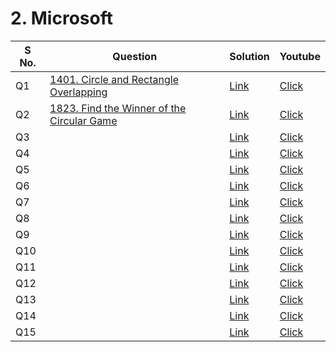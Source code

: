 # 2. Microsoft

<table>    
    <thead>
      <tr>
        <th>S No.</th>
        <th>Question</th>
        <th>Solution</th>
        <th>Youtube</th>
      </tr>
    </thead>    
    <tbody>
      <tr>
        <td>Q1</td>
        <td><a href="https://leetcode.com/problems/circle-and-rectangle-overlapping/">1401. Circle and Rectangle Overlapping</a></td>
        <td><a href="https://leetcode.com/problems/circle-and-rectangle-overlapping/solutions/4517703/beats-100-of-users-microsoft-easy-solution-challenge/">Link</a></td>
        <td><a href="https://youtu.be/vz-FujXr_DQ"</a>Click</td>
      </tr>            
      <tr>
        <td>Q2</td>
        <td><a href="https://leetcode.com/problems/find-the-winner-of-the-circular-game/description/">1823. Find the Winner of the Circular Game</a></td>
        <td><a href="">Link</a></td>
        <td><a href="https://youtu.be/NrCLviCeHDc"</a>Click</td>
      </tr>
      <tr>
        <td>Q3</td>
        <td><a href=""></a></td>
        <td><a href="">Link</a></td>
        <td><a href=""</a>Click</td>
      </tr>
      <tr>
        <td>Q4</td>
        <td><a href=""></a></td>
        <td><a href="">Link</a></td>
        <td><a href=""</a>Click</td>
      </tr>
      <tr>
        <td>Q5</td>
        <td><a href=""></a></td>
        <td><a href="">Link</a></td>
        <td><a href=""</a>Click</td>
      </tr>
      <tr>
        <td>Q6</td>
        <td><a href=""></a></td>
        <td><a href="">Link</a></td>
        <td><a href=""</a>Click</td>
      </tr>
      <tr>
        <td>Q7</td>
        <td><a href=""></a></td>
        <td><a href="">Link</a></td>
        <td><a href=""</a>Click</td>
      </tr>
      <tr>
        <td>Q8</td>
        <td><a href=""></a></td>
        <td><a href="">Link</a></td>
        <td><a href=""</a>Click</td>
      </tr>
      <tr>
        <td>Q9</td>
        <td><a href=""></a></td>
        <td><a href="">Link</a></td>
        <td><a href=""</a>Click</td>
      </tr>
      <tr>
        <td>Q10</td>
        <td><a href=""></a></td>
        <td><a href="">Link</a></td>
        <td><a href=""</a>Click</td>
      </tr>
      <tr>
        <td>Q11</td>
        <td><a href=""></a></td>
        <td><a href="">Link</a></td>
        <td><a href=""</a>Click</td>
      </tr>
      <tr>
        <td>Q12</td>
        <td><a href=""></a></td>
        <td><a href="">Link</a></td>
        <td><a href=""</a>Click</td>
      </tr>
      <tr>
        <td>Q13</td>
        <td><a href=""></a></td>
        <td><a href="">Link</a></td>
        <td><a href=""</a>Click</td>
      </tr>
      <tr>
        <td>Q14</td>
        <td><a href=""></a></td>
        <td><a href="">Link</a></td>
        <td><a href=""</a>Click</td>
      </tr>
      <tr>
        <td>Q15</td>
        <td><a href=""></a></td>
        <td><a href="">Link</a></td>
        <td><a href=""</a>Click</td>
      </tr>
    </tbody>
  </table>

